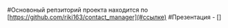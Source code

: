 #Основоный репзиторий проекта находится по [https://github.com/riki163/contact_manager](#ссылке) 
#Презентация - []


